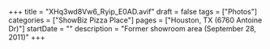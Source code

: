 +++
title = "XHq3wd8Vw6_Ryip_E0AD.avif"
draft = false
tags = ["Photos"]
categories = ["ShowBiz Pizza Place"]
pages = ["Houston, TX (6760 Antoine Dr)"]
startDate = ""
description = "Former showroom area (September 28, 2011)"
+++
